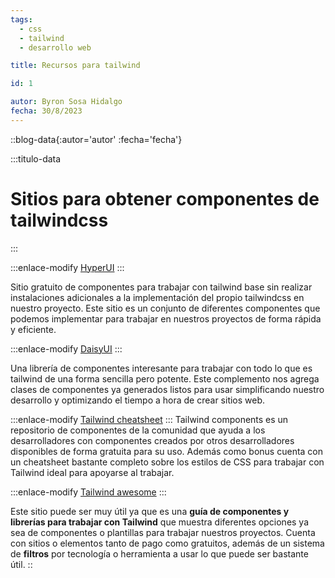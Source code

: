 ```yaml
---
tags:
  - css
  - tailwind
  - desarrollo web

title: Recursos para tailwind

id: 1

autor: Byron Sosa Hidalgo
fecha: 30/8/2023
---
```




::blog-data{:autor='autor' :fecha='fecha'}

  :::titulo-data
# Sitios para obtener componentes de tailwindcss
  :::

  :::enlace-modify
[HyperUI](https://hyperui.dev)
  :::

Sitio gratuito de componentes para trabajar con tailwind base sin realizar instalaciones adicionales a la implementación del propio tailwindcss en nuestro proyecto. Este sitio es un conjunto de diferentes componentes que podemos implementar para trabajar en nuestros proyectos de forma rápida y eficiente.

  :::enlace-modify
[DaisyUI](https://daisyui.com/)
  :::

Una librería de componentes interesante para trabajar con todo lo que es tailwind de una forma sencilla pero potente. Este complemento nos agrega clases de componentes ya generados listos para usar simplificando nuestro desarrollo y optimizando el tiempo a hora de crear sitios web.

  :::enlace-modify
[Tailwind cheatsheet](https://tailwindcomponents.com/)
  :::
Tailwind components es un repositorio de componentes de la comunidad que ayuda a los desarrolladores con componentes creados por otros desarrolladores disponibles de forma gratuita para su uso. Además como bonus cuenta con un cheatsheet bastante completo sobre los estilos de CSS para trabajar con Tailwind ideal para apoyarse al trabajar.

  :::enlace-modify
[Tailwind awesome](https://www.tailwindawesome.com/)
  :::

Este sitio puede ser muy útil ya que es una **guía de componentes y librerías para trabajar con Tailwind** que muestra diferentes opciones ya sea de componentes o plantillas para trabajar nuestros proyectos. Cuenta con sitios o elementos tanto de pago como gratuitos, además de un sistema de **filtros** por tecnología o herramienta a usar lo que puede ser bastante útil.
::
